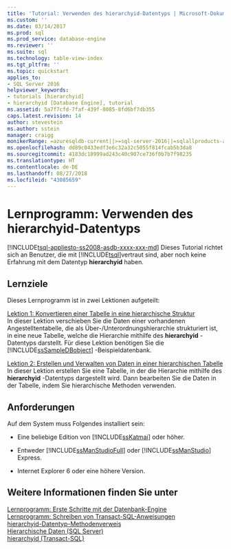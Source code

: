 ```yaml
---
title: 'Tutorial: Verwenden des hierarchyid-Datentyps | Microsoft-Dokumentation'
ms.custom: ''
ms.date: 03/14/2017
ms.prod: sql
ms.prod_service: database-engine
ms.reviewer: ''
ms.suite: sql
ms.technology: table-view-index
ms.tgt_pltfrm: ''
ms.topic: quickstart
applies_to:
- SQL Server 2016
helpviewer_keywords:
- tutorials [hierarchyid]
- hierarchyid [Database Engine], tutorial
ms.assetid: 5a7f7cfd-7faf-439f-8085-8fd6bf7db355
caps.latest.revision: 14
author: stevestein
ms.author: sstein
manager: craigg
monikerRange: =azuresqldb-current||>=sql-server-2016||=sqlallproducts-allversions||>=sql-server-linux-2017||=azuresqldb-mi-current
ms.openlocfilehash: dd89c0433edf3e6c32a32c5055f814fcab5b3da8
ms.sourcegitcommit: 4183dc18999ad243c40c907ce736f0b7b7f98235
ms.translationtype: HT
ms.contentlocale: de-DE
ms.lasthandoff: 08/27/2018
ms.locfileid: "43085659"
---
```

# <a name="tutorial-using-the-hierarchyid-data-type"></a>Lernprogramm: Verwenden des hierarchyid-Datentyps
[!INCLUDE[tsql-appliesto-ss2008-asdb-xxxx-xxx-md](../../includes/tsql-appliesto-ss2008-asdb-xxxx-xxx-md.md)]
Dieses Tutorial richtet sich an Benutzer, die mit [!INCLUDE[tsql](../../includes/tsql-md.md)]vertraut sind, aber noch keine Erfahrung mit dem Datentyp **hierarchyid** haben.  
  
## <a name="what-you-will-learn"></a>Lernziele  
Dieses Lernprogramm ist in zwei Lektionen aufgeteilt:  
  
[Lektion 1: Konvertieren einer Tabelle in eine hierarchische Struktur](../../relational-databases/tables/lesson-1-converting-a-table-to-a-hierarchical-structure.md)  
In dieser Lektion verschieben Sie die Daten einer vorhandenen Angestelltentabelle, die als Über-/Unterordnungshierarchie strukturiert ist, in eine neue Tabelle, welche die Hierarchie mithilfe des **hierarchyid** -Datentyps darstellt. Für diese Lektion benötigen Sie die [!INCLUDE[ssSampleDBobject](../../includes/sssampledbobject-md.md)] -Beispieldatenbank.  
  
[Lektion 2: Erstellen und Verwalten von Daten in einer hierarchischen Tabelle](../../relational-databases/tables/lesson-2-creating-and-managing-data-in-a-hierarchical-table.md)  
In dieser Lektion erstellen Sie eine Tabelle, in der die Hierarchie mithilfe des **hierarchyid** -Datentyps dargestellt wird. Dann bearbeiten Sie die Daten in der Tabelle, indem Sie hierarchische Methoden verwenden.  
  
## <a name="requirements"></a>Anforderungen  
Auf dem System muss Folgendes installiert sein:  
  
-   Eine beliebige Edition von [!INCLUDE[ssKatmai](../../includes/sskatmai-md.md)] oder höher.  
  
-   Entweder [!INCLUDE[ssManStudioFull](../../includes/ssmanstudiofull-md.md)] oder [!INCLUDE[ssManStudio](../../includes/ssmanstudio-md.md)] Express.  
  
-   Internet Explorer 6 oder eine höhere Version.  
  
## <a name="see-also"></a>Weitere Informationen finden Sie unter  

  [Lernprogramm: Erste Schritte mit der Datenbank-Engine](../../relational-databases/tutorial-getting-started-with-the-database-engine.md)  
[Lernprogramm: Schreiben von Transact-SQL-Anweisungen](../../t-sql/tutorial-writing-transact-sql-statements.md)  
[hierarchyid-Datentyp-Methodenverweis](http://msdn.microsoft.com/library/01a050f5-7580-4d5f-807c-7f11423cbb06)  
[Hierarchische Daten &#40;SQL Server&#41;](../../relational-databases/hierarchical-data-sql-server.md)  
[hierarchyid &#40;Transact-SQL&#41;](../../t-sql/data-types/hierarchyid-data-type-method-reference.md)  
  
  
  
